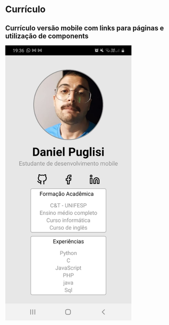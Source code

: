 # Currículo

## Currículo versão mobile com links para páginas e utilização de components

 
 <img src="./src/assets/exemplo.jpeg" width="400">
 

